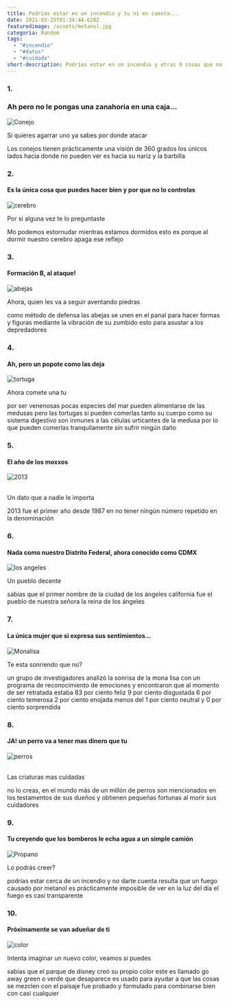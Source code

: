 ```yaml
---
title: Podrías estar en un incendio y tu ni en cuenta...
date: 2021-03-25T01:34:44.628Z
featuredimage: /assets/metanol.jpg
categoria: Random
tags:
  - "#incendio"
  - "#datos"
  - "#cuidado"
short-description: Podrías estar en un incendio y otras 9 cosas que no sabias
---
```

### 1.

### Ah pero no le pongas una zanahoria en una caja...

![Conejo ](/assets/conejo.jpg "Conejo ")

Si quieres agarrar uno ya sabes por donde atacar <br/>

Los conejos tienen prácticamente una visión de 360 grados los únicos lados hacia donde no pueden ver es hacia su nariz y la barbilla

### 2.

#### Es la única cosa que puedes hacer bien y por que no lo controlas 

![cerebro ](/assets/cerebro.jpg "cerebro ")

Por si alguna vez te lo preguntaste <br/>

Mo podemos estornudar mientras estamos dormidos esto es porque al dormir nuestro cerebro apaga ese reflejo

### 3.

#### Formación B, al ataque!

![abejas ](/assets/abejas.jpg "abejas ")

Ahora, quien les va a seguir aventando piedras <br/>

como método de defensa las abejas se unen en el panal para hacer formas y figuras mediante la vibración de su zumbido esto para asustar a los depredadores

### 4.

#### Ah, pero un popote como las deja 

![tortuga ](/assets/tortugas.jpg "tortuga ")

Ahora comete una tu <br/>

por ser venenosas pocas especies del mar pueden alimentarse de las medusas pero las tortugas si pueden comerlas tanto su cuerpo como su sistema digestivo son inmunes a las células urticantes de la medusa por lo que pueden comerlas tranquilamente sin sufrir ningún daño

### 5.

#### El año de los moxxos

![2013](/assets/2013.jpg "2013")

\
Un dato que a nadie le importa <br/>

2013 fue el primer año desde 1987 en no tener ningún número repetido en la denominación

### 6.

#### Nada como nuestro Distrito Federal, ahora conocido como CDMX

![los angeles ](/assets/angeles.jpg "Los angeles ")

Un pueblo decente <br/>

sabías que el primer nombre de la ciudad de los ángeles california fue el pueblo de nuestra señora la reina de los ángeles



### 7.

#### La única mujer que si expresa sus sentimientos... 

![Monalisa](/assets/monalisa2.jpg "monalisa ")

Te esta sonriendo que no? <br/>

un grupo de investigadores analizó la sonrisa de la mona lisa con un programa de reconocimiento de emociones y encontraron que al momento de ser retratada estaba 83 por ciento feliz 9 por ciento disgustada 6 por ciento temerosa 2 por ciento enojada menos del 1 por ciento neutral y 0 por ciento sorprendida

### 8.

#### JA! un perro va a tener mas dinero que tu

![perros](/assets/perros.jpg "perros")

\
Las criaturas mas cuidadas  <br/>

no lo creas, en el mundo más de un millón de perros son mencionados en los testamentos de sus dueños y obtienen pequeñas fortunas al morir sus cuidadores

### 9.

#### Tu creyendo que los bomberos le echa agua a un simple camión 

![Propano](/assets/metanol.jpg "propano ")

Lo podrás creer?<br/>

podrías estar cerca de un incendio y no darte cuenta resulta que un fuego causado por metanol es prácticamente imposible de ver en la luz del día el fuego es casi transparente

### 10.

#### Próximamente se van adueñar de ti 

![color](/assets/go-waay.jpg "color")

Intenta imaginar un nuevo color, veamos si puedes <br/>

sabías que el parque de disney creó su propio color este es llamado go away green o verde que desaparece es usado para ayudar a que las cosas se mezclen con el paisaje fue probado y formulado para combinarse bien con casi cualquier